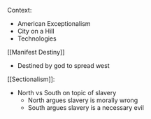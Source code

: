
Context:
- American Exceptionalism
- City on a Hill
- Technologies

[[Manifest Destiny]]
- Destined by god to spread west

[[Sectionalism]]:
- North vs South on topic of slavery
	- North argues slavery is morally wrong
	- South argues slavery is a necessary evil




